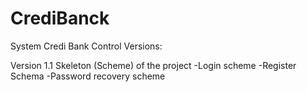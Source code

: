 # CrediBanck
System Credi Bank
Control Versions:

Version 1.1
Skeleton (Scheme) of the project
-Login scheme
-Register Schema
-Password recovery scheme
